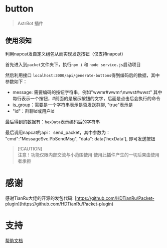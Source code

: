 # button

> AstrBot 插件
## 使用须知
利用napcat发自定义组包从而实现发送按钮（仅支持napcat）

首先进入到`packet`文件夹下，执行`npm i` 和 `node service.js`启动项目

然后利用接口 `localhost:3000/api/generate-buttons`得到编码后的数据，其中参数如下：

- message: 需要编码的按钮字符串，例如"wwmr#wwmr\nwwst#wwst" 其中每行表示一个按钮，#前面的是展示按钮的文字，后面是点击后会执行的命令
- is_group：需要是一个字符串表示是否发送群聊, "true"表示是
- "id"：群聊id或用户id

最后得到的数据有：`hexData`表示编码后的字符串

最后调用napcat的api： send_packet，其中参数为： "cmd":"MessageSvc.PbSendMsg",
                                    "data": data['hexData'],
即可发送按钮
> [!CAUTION]\
> 注意！功能仅限内部交流与小范围使用
> 使用此插件产生的一切后果由使用者承担

# 感谢
感谢TianRu大佬的开源的发包代码: [https://github.com/HDTianRu/Packet-plugin](https://github.com/HDTianRu/Packet-plugin)

# 支持

[帮助文档](https://astrbot.app)
